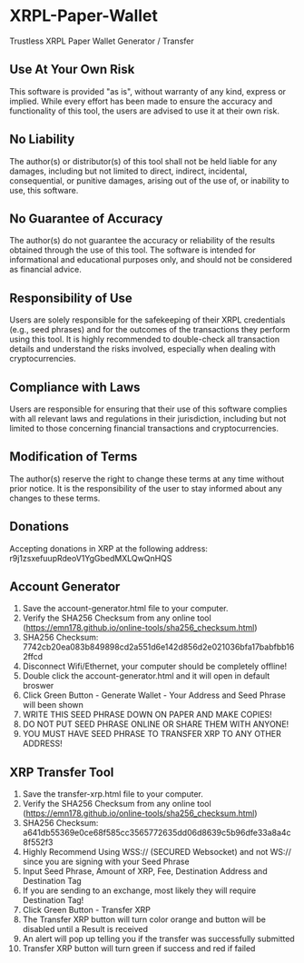 # XRPL-Paper-Wallet
Trustless XRPL Paper Wallet Generator / Transfer


## Use At Your Own Risk
This software is provided "as is", without warranty of any kind, express or implied. While every effort has been made to ensure the accuracy and functionality of this tool, the users are advised to use it at their own risk.

## No Liability
The author(s) or distributor(s) of this tool shall not be held liable for any damages, including but not limited to direct, indirect, incidental, consequential, or punitive damages, arising out of the use of, or inability to use, this software.

## No Guarantee of Accuracy
The author(s) do not guarantee the accuracy or reliability of the results obtained through the use of this tool. The software is intended for informational and educational purposes only, and should not be considered as financial advice.

## Responsibility of Use
Users are solely responsible for the safekeeping of their XRPL credentials (e.g., seed phrases) and for the outcomes of the transactions they perform using this tool. It is highly recommended to double-check all transaction details and understand the risks involved, especially when dealing with cryptocurrencies.

## Compliance with Laws
Users are responsible for ensuring that their use of this software complies with all relevant laws and regulations in their jurisdiction, including but not limited to those concerning financial transactions and cryptocurrencies.

## Modification of Terms
The author(s) reserve the right to change these terms at any time without prior notice. It is the responsibility of the user to stay informed about any changes to these terms.





## Donations
Accepting donations in XRP at the following address:
r9j1zsxefuupRdeoV1YgGbedMXLQwQnHQS

## Account Generator
  1. Save the account-generator.html file to your computer.
  2. Verify the SHA256 Checksum from any online tool (https://emn178.github.io/online-tools/sha256_checksum.html)
  3. SHA256 Checksum: 7742cb20ea083b849898cd2a551d6e142d856d2e021036bfa17babfbb162ffcd
  4. Disconnect Wifi/Ethernet, your computer should be completely offline!
  5. Double click the account-generator.html and it will open in default broswer
  6. Click Green Button - Generate Wallet - Your Address and Seed Phrase will been shown
  7. WRITE THIS SEED PHRASE DOWN ON PAPER AND MAKE COPIES!
  8. DO NOT PUT SEED PHRASE ONLINE OR SHARE THEM WITH ANYONE!
  9. YOU MUST HAVE SEED PHRASE TO TRANSFER XRP TO ANY OTHER ADDRESS!

## XRP Transfer Tool
  1. Save the transfer-xrp.html file to your computer.
  2. Verify the SHA256 Checksum from any online tool (https://emn178.github.io/online-tools/sha256_checksum.html)
  3. SHA256 Checksum: a641db55369e0ce68f585cc3565772635dd06d8639c5b96dfe33a8a4c8f552f3
  4. Highly Recommend Using WSS:// (SECURED Websocket) and not WS:// since you are signing with your Seed Phrase
  5. Input Seed Phrase, Amount of XRP, Fee, Destination Address and Destination Tag
  6. If you are sending to an exchange, most likely they will require Destination Tag!
  7. Click Green Button - Transfer XRP
  8. The Transfer XRP button will turn color orange and button will be disabled until a Result is received
  9. An alert will pop up telling you if the transfer was successfully submitted
  10. Transfer XRP button will turn green if success and red if failed
